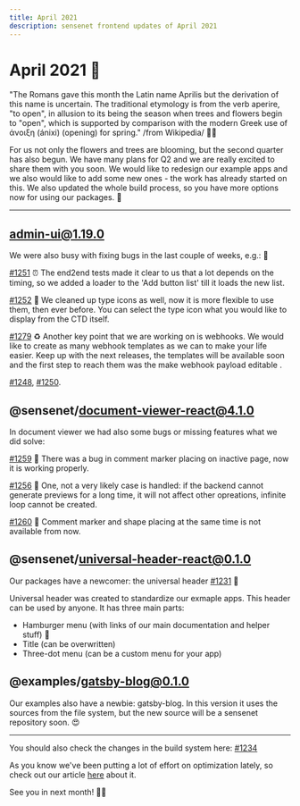 ```yaml
---
title: April 2021
description: sensenet frontend updates of April 2021
---
```


# April 2021 🌸

"The Romans gave this month the Latin name Aprilis but the derivation of this name is uncertain. The traditional etymology is from the verb aperire, "to open", in allusion to its being the season when trees and flowers begin to "open", which is supported by comparison with the modern Greek use of άνοιξη (ánixi) (opening) for spring." /from Wikipedia/ 🌷💐

For us not only the flowers and trees are blooming, but the second quarter has also begun. We have many plans for Q2 and we are really excited to share them with you soon. We would like to redesign our example apps and we also would like to add some new ones - the work has already started on this. We also updated the whole build process, so you have more options now for using our packages. 🔧

-----------

## admin-ui@1.19.0

We were also busy with fixing bugs in the last couple of weeks, e.g.: 🐛

[#1251](https://github.com/SenseNet/sn-client/pull/1251) ⏰
The end2end tests made it clear to us that a lot depends on the timing, so we added a loader to the 'Add button list' till it loads the new list.

[#1252](https://github.com/SenseNet/sn-client/pull/1252) 🚩
We cleaned up type icons as well, now it is more flexible to use them, then ever before. You can select the type icon what you would like to display from the CTD itself.

[#1279](https://github.com/SenseNet/sn-client/pull/1279) ♻️
Another key point that we are working on is webhooks. We would like to create as many webhook templates as we can to make your life easier.
Keep up with the next releases, the templates will be available soon and the first step to reach them was the make webhook payload editable .

[#1248](https://github.com/SenseNet/sn-client/pull/1248), [#1250](https://github.com/SenseNet/sn-client/pull/1250).


## @sensenet/document-viewer-react@4.1.0

In document viewer we had also some bugs or missing features what we did solve:

[#1259](https://github.com/SenseNet/sn-client/pull/1259) 📑
There was a bug in comment marker placing on inactive page, now it is working properly.

[#1256](https://github.com/SenseNet/sn-client/pull/1256) 🔄
One, not a very likely case is handled: if the backend cannot generate previews for a long time, it will not affect other opreations, infinite loop cannot be created.

[#1260](https://github.com/SenseNet/sn-client/pull/1260) 🚫
Comment marker and shape placing at the same time is not available from now.

## @sensenet/universal-header-react@0.1.0

Our packages have a newcomer: the universal header [#1231](https://github.com/SenseNet/sn-client/pull/1231) 💫

Universal header was created to standardize our exmaple apps. This header can be used by anyone.
It has three main parts:

- Hamburger menu (with links of our main documentation and helper stuff) 🍔
- Title (can be overwritten)
- Three-dot menu (can be a custom menu for your app)

## @examples/gatsby-blog@0.1.0

Our examples also have a newbie: gatsby-blog.
In this version it uses the sources from the file system, but the new source will be a sensenet repository soon. 😍


-----------

You should also check the changes in the build system here: [#1234](https://github.com/SenseNet/sn-client/pull/1234)

As you know we've been putting a lot of effort on optimization lately, so check out our article [here](https://dev.to/taki9/dynamic-import-recipe-for-a-lightning-fast-application-2fa0) about it.

See you in next month! 🙋👋
